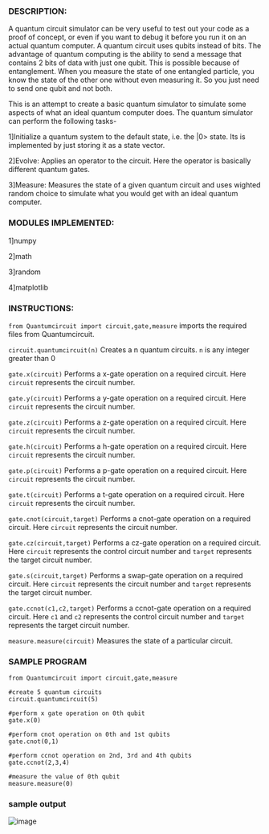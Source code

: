 ### DESCRIPTION:

A quantum circuit simulator can be very useful to test out your code as a proof of concept, or even if you want to debug it before you run it on an actual quantum computer. A quantum circuit uses qubits instead of bits. The advantage of quantum computing is the ability to send a message that contains 2 bits of data with just one qubit. This is possible because of entanglement. When you measure the state of one entangled particle, you know the state of the other one without even measuring it. So you just need to send one qubit and not both.

This is an attempt to create a basic quantum simulator to simulate some aspects of what an ideal quantum computer does. The quantum simulator can perform the following tasks-

1]Initialize a quantum system to the default state, i.e. the |0> state. Its is implemented by just storing it as a state vector.

2]Evolve: Applies an operator to the circuit. Here the operator is basically different quantum gates.

3]Measure: Measures the state of a given quantum circuit and uses wighted random choice to simulate what you would get with an ideal quantum computer.

### MODULES IMPLEMENTED:

  1]numpy
  
  2]math
  
  3]random
  
  4]matplotlib

### INSTRUCTIONS:
`from Quantumcircuit import circuit,gate,measure`
imports the required files from Quantumcircuit.

`circuit.quantumcircuit(n)`
Creates a n quantum circuits. `n` is any integer greater than 0

`gate.x(circuit)`
Performs a x-gate operation on a required circuit. Here `circuit` represents the circuit number.

`gate.y(circuit)`
Performs a y-gate operation on a required circuit. Here `circuit` represents the circuit number.

`gate.z(circuit)`
Performs a z-gate operation on a required circuit. Here `circuit` represents the circuit number.

`gate.h(circuit)`
Performs a h-gate operation on a required circuit. Here `circuit` represents the circuit number.

`gate.p(circuit)`
Performs a p-gate operation on a required circuit. Here `circuit` represents the circuit number.

`gate.t(circuit)`
Performs a t-gate operation on a required circuit. Here `circuit` represents the circuit number.

`gate.cnot(circuit,target)`
Performs a cnot-gate operation on a required circuit. Here `circuit` represents the circuit number.

`gate.cz(circuit,target)`
Performs a cz-gate operation on a required circuit. Here `circuit` represents the control circuit number and `target` represents the target circuit number.

`gate.s(circuit,target)`
Performs a swap-gate operation on a required circuit. Here `circuit` represents the circuit number and `target` represents the target circuit number.

`gate.ccnot(c1,c2,target)`
Performs a ccnot-gate operation on a required circuit. Here `c1` and `c2` represents the control circuit number and `target` represents the target circuit number.

`measure.measure(circuit)`
Measures the state of a particular circuit.

### SAMPLE PROGRAM
```#import the required modules
from Quantumcircuit import circuit,gate,measure

#create 5 quantum circuits
circuit.quantumcircuit(5)

#perform x gate operation on 0th qubit
gate.x(0)

#perform cnot operation on 0th and 1st qubits
gate.cnot(0,1)

#perform ccnot operation on 2nd, 3rd and 4th qubits
gate.ccnot(2,3,4)

#measure the value of 0th qubit
measure.measure(0)
```

### sample output
![image](https://user-images.githubusercontent.com/119108677/204089779-9cfb7d31-45be-463d-874b-7642b544eda7.png)
